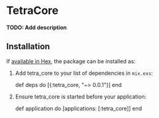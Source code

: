 # TetraCore

**TODO: Add description**

## Installation

If [available in Hex](https://hex.pm/docs/publish), the package can be installed as:

  1. Add tetra_core to your list of dependencies in `mix.exs`:

        def deps do
          [{:tetra_core, "~> 0.0.1"}]
        end

  2. Ensure tetra_core is started before your application:

        def application do
          [applications: [:tetra_core]]
        end

